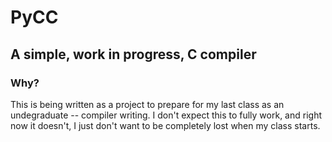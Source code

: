# PyCC
## A simple, work in progress, C compiler
### Why?
This is being written as a project to prepare for my last class as an
undegraduate -- compiler writing. I don't expect this to fully work, and right
now it doesn't, I just don't want to be completely lost when my class starts.
